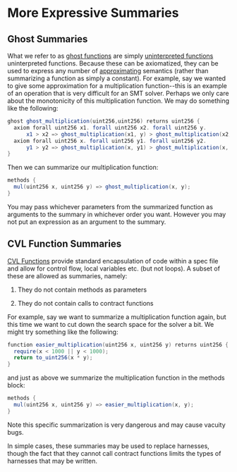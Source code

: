 More Expressive Summaries
=========================

Ghost Summaries
---------------

What we refer to as [ghost functions](Ghost-Functions_3014665.html) are simply [uninterpreted functions](https://certora.atlassian.net/wiki/spaces/CPD/pages/3014665/Ghost+Functions#Uninterpreted-Functions) uninterpreted functions. Because these can be axiomatized, they can be used to express any number of [approximating](Approximation_41255047.html) semantics (rather than summarizing a function as simply a constant). For example, say we wanted to give some approximation for a multiplication function--this is an example of an operation that is very difficult for an SMT solver. Perhaps we only care about the monotonicity of this multiplication function. We may do something like the following:

```java
ghost ghost_multiplication(uint256,uint256) returns uint256 {
  axiom forall uint256 x1. forall uint256 x2. forall uint256 y. 
      x1 > x2 => ghost_multiplication(x1, y) > ghost_multiplication(x2, y);
  axiom forall uint256 x. forall uint256 y1. forall uint256 y2.
      y1 > y2 => ghost_multiplication(x, y1) > ghost_multiplication(x, y2);
}
```

Then we can summarize our multiplication function:

```java
methods {
  mul(uint256 x, uint256 y) => ghost_multiplication(x, y);
}
```

You may pass whichever parameters from the summarized function as arguments to the summary in whichever order you want. However you may not put an expression as an argument to the summary.

CVL Function Summaries
----------------------

[CVL Functions](CVL-Functions_238846033.html) provide standard encapsulation of code within a spec file and allow for control flow, local variables etc. (but not loops). A subset of these are allowed as summaries, namely:

1.  They do not contain methods as parameters
    
2.  They do not contain calls to contract functions
    

For example, say we want to summarize a multiplication function again, but this time we want to cut down the search space for the solver a bit. We might try something like the following:

```java
function easier_multiplication(uint256 x, uint256 y) returns uint256 {
  require(x < 1000 || y < 1000);
  return to_uint256(x * y);
}
```

and just as above we summarize the multiplication function in the methods block:

```java
methods {
  mul(uint256 x, uint256 y) => easier_multiplication(x, y);
}
```

Note this specific summarization is very dangerous and may cause vacuity bugs.

In simple cases, these summaries may be used to replace harnesses, though the fact that they cannot call contract functions limits the types of harnesses that may be written.
